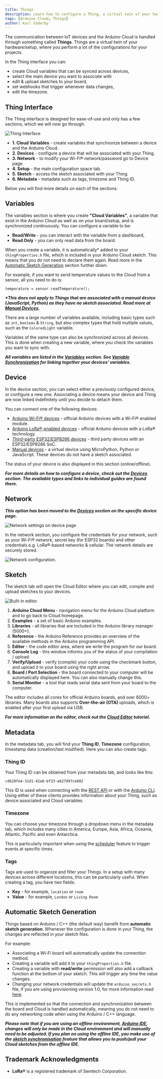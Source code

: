 ```yaml
---
title: Things
description: Learn how to configure a Thing, a virtual twin of your hardware device.
tags: [Arduino Cloud, Things]
author: Karl Söderby
---
```


The communication between IoT devices and the Arduino Cloud is handled through something called **Things**. Things are a virtual twin of your hardware/setup, where you perform a lot of the configurations for your projects. 

In the Thing interface you can:
- create Cloud variables that can be synced across devices,
- select the main device you want to associate with
- edit & upload sketches to your board,
- set webhooks that trigger whenever data changes,
- edit the timezone.

## Thing Interface

The Thing interface is designed for ease-of-use and only has a few sections, which we will now go through.

![Thing Interface](assets/thing-interface.png)

- **1. Cloud Variables** - create variables that synchronize between a device and the Arduino Cloud.
- **2. Devices** - configure a device that will be associated with your Thing.
- **3. Network** - to modify your Wi-Fi® network/password go to Device page.
- **4. Setup** - the main configuration space tab.
- **5. Sketch** - access the sketch associated with your Thing.
- **6. Metadata** - metadata such as tags, timezone and Thing ID.

Below you will find more details on each of the sections.

## Variables

The variables section is where you create **"Cloud Variables"**, a variable that exist in the Arduino Cloud as well as on your board/setup, and is synchronized continuously. You can configure a variable to be:
- **Read/Write** - you can interact with the variable from a dashboard,
- **Read Only** - you can only read data from the board.

When you create a variable, it is automatically\* added to your `thingProperties.h` file, which is included in your Arduino Cloud sketch. This means that you do not need to declare them again. Read more in the [Automatic Sketch Generation](#automatic-sketch-generation) section further down.

For example, if you want to send temperature values to the Cloud from a sensor, all you need to do is:

```arduino
temperature = sensor.readTemperature();
```

***\*This does not apply to Things that are associated with a manual device (JavaScript, Python) as they have no sketch associated. Read more at [Manual Devices](/arduino-cloud/hardware/devices#manual-devices).***

There are a large number of variables available, including basic types such as `int`, `boolean` & `String`, but also complex types that hold multiple values, such as the `ColoredLight` variable. 

Variables of the same type can also be synchronized across all devices. This is done when creating a new variable, where you check the variables you want to sync with. 

***All variables are listed in the [Variables](/arduino-cloud/cloud-interface/variables) section. See [Variable Synchronization](/arduino-cloud/cloud-interface/variables#variable-synchronisation) for linking together your devices' variables.***

## Device

In the device section, you can select either a previously configured device, or configure a new one. Associating a device means your device and Thing are now linked indefinitely until you decide to detach them.

You can connect one of the following devices:
- [Arduino Wi-Fi® devices](/arduino-cloud/hardware/wifi) - official Arduino devices with a Wi-Fi® enabled module.
- [Arduino LoRa®-enabled devices](/arduino-cloud/hardware/lora) - official Arduino devices with a LoRa® technology.
- [Third-party ESP32/ESP8266 devices](/arduino-cloud/hardware/wifi) - third party devices with an ESP32/ESP8266 SoC.
- [Manual devices](/arduino-cloud/hardware/devices#manual-devices) - a virtual device using MicroPython, Python or JavaScript. These devices do not have a sketch associated.

The status of your device is also displayed in this section (online/offline).

***For more details on how to configure a device, check out the [Devices](/arduino-cloud/hardware/devices) section. The available types and links to individual guides are found there.***

## Network

***This option has been moved to the [Devices](/arduino-cloud/hardware/devices) section on the specific device page.***

![Network settings on device page](assets/netowrk-settings-device-page.png)

In the network section, you configure the credentials for your network, such as your Wi-Fi® network, secret key (for ESP32 boards) and other credentials e.g. LoRa®-based networks & cellular. The network details are securely stored.

![Network configuration.](assets/network-creds.png)

## Sketch

The sketch tab will open the Cloud Editor where you can edit, compile and upload sketches to your devices.

![Built-in editor.](assets/built-in-editor.png)

1. **Arduino Cloud Menu** - navigation menu for the Arduino Cloud platform and to go back to Cloud homepage.
2. **Examples** - a set of basic Arduino examples.
3. **Libraries** - all libraries that are included in the Arduino library manager (5000+).
4. **Reference** - the Arduino Reference provides an overview of the available methods in the Arduino programming API.
5. **Editor** - the code editor area, where we write the program for our board.
6. **Console Log** - this window informs you of the status of your compilation / upload. 
7. **Verify/Upload** - verify (compile) your code using the checkmark button, and upload it to your board using the right arrow. 
8. **Board / Port Selection** - the board connected to your computer will be automatically displayed here. You can also manually change this.
9. **Serial Monitor** - a tool that reads serial data sent from your board to the computer. 

The editor includes all cores for official Arduino boards, and over 6000+ libraries. Many boards also supports **Over-the-air (OTA)** uploads, which is enabled after your first upload via USB.

***For more information on the editor, check out the [Cloud Editor](https://docs.arduino.cc/arduino-cloud/guides/editor/) tutorial.***

## Metadata

In the metadata tab, you will find your **Thing ID**, **Timezone** configuration, timestamp data (creation/last modified). Here you can also create tags.

### Thing ID

Your Thing ID can be obtained from your metadata tab, and looks like this:

```
cd628fe4-31d1-42a8-bf33-a627997ce602
```

This ID is used when connecting with the [REST API](/arduino-cloud/api/arduino-iot-api) or with the [Arduino CLI](/arduino-cloud/arduino-cloud-cli/getting-started). Using either of these clients provides information about your Thing, such as device associated and Cloud variables.

### Timezone

You can choose your timezone through a dropdown menu in the metadata tab, which includes many cities in America, Europe, Asia, Africa, Oceania, Atlantic, Pacific and even Antarctica.

This is particularly important when using the [scheduler](/arduino-cloud/features/cloud-scheduler) feature to trigger events at specific times.

### Tags

Tags are used to organize and filter your Things. In a setup with many devices across different locations, this can be particularly useful. When creating a tag, you have two fields:
- **Key** - for example, `location` or `room`
- **Value** - for example, `London` or `Living Room`

## Automatic Sketch Generation

Things based on Arduino / C++ (the default way) benefit from **automatic sketch generation**. Whenever the configuration is done in your Thing, the changes are reflected in your sketch files.

For example:
- Associating a Wi-Fi board will automatically update the connection method.
- Creating a variable will add it to your `thingProperties.h` file.
- Creating a variable with **read/write** permission will also add a callback function at the bottom of your sketch. This will trigger any time the value changes.
- Changing your network credentials will update the `arduino_secrets.h` file, if you are using provisioning version 1.0, for more information read [here](https://docs.arduino.cc/arduino-cloud/hardware/device-provisioning/).

This is implemented so that the connection and synchronization between the board and Cloud is handled automatically, meaning you do not need to do any networking code when using the Arduino / C++ language.

***Please note that if you are using an offline environment, [Arduino IDE](/software/ide-v2), changes will only be made in the Cloud environment and will manually need to be adjusted. If you plan on using the offline IDE, you make use of the [sketch synchronisation](/software/ide-v2/tutorials/ide-v2-cloud-sketch-sync) feature that allows you to push/pull your Cloud sketches from the offline IDE.***

## Trademark Acknowledgments

- **LoRa®** is a registered trademark of Semtech Corporation.
